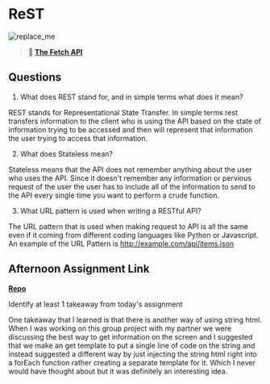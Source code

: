 # ReST

![replace_me](https://codeworks.blob.core.windows.net/public/assets/img/illustrations/placeholder.svg)

> **📖 [The Fetch API](https://codeworksacademy.com/fs-student-guide/resources/wk4/04-Fetch)**

## Questions

1. What does REST stand for, and in simple terms what does it mean?

REST stands for Representational State Transfer. In simple terms rest transfers information to the client who is using the API based on the state of information trying to be accessed and then will represent that information the user trying to access that information.


2. What does Stateless mean?

Stateless means that the API does not remember anything about the user who uses the API. Since it doesn't remember any information or pervious request of the user the user has to include all of the information to send to the API every single time you want to perform a crude function.

3. What URL pattern is used when writing a RESTful API?

The URL pattern that is used when making request to API is all the same even if it coming from different coding languages like Python or Javascript. An example of the URL Pattern is http://example.com/api/items.json


## Afternoon Assignment Link

**[Repo](https://tylerrice27.github.io/Gift-Wrap/)**

Identify at least 1 takeaway from today's assignment


One takeaway that I learned is that there is another way of using string html. When I was working on this group project with my partner we were discussing the best way to get information on the screen and I suggested that we make an get template to put a single line of code on the string and instead suggested a different way by just injecting the string html right into a forEach function rather creating a separate template for it. Which I never would have thought about but it was definitely an interesting idea.